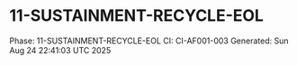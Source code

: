 # 11-SUSTAINMENT-RECYCLE-EOL
Phase: 11-SUSTAINMENT-RECYCLE-EOL
CI: CI-AF001-003
Generated: Sun Aug 24 22:41:03 UTC 2025
